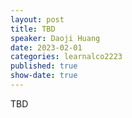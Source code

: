 ```yaml
---
layout: post
title: TBD
speaker: Daoji Huang
date: 2023-02-01
categories: learnalco2223
published: true
show-date: true
---
```

TBD